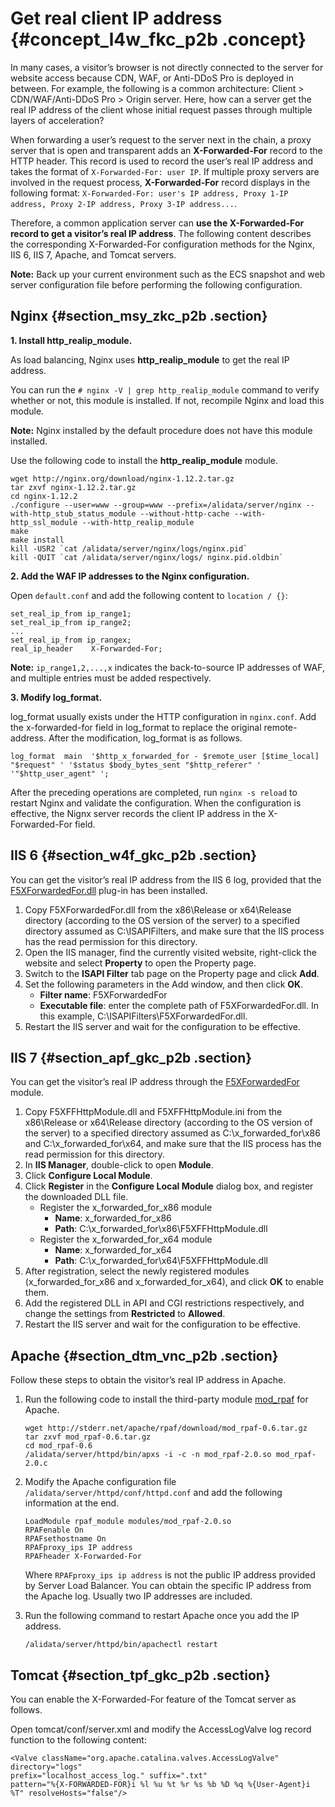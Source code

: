 # Get real client IP address {#concept_l4w_fkc_p2b .concept}

In many cases, a visitor’s browser is not directly connected to the server for website access because CDN, WAF, or Anti-DDoS Pro is deployed in between. For example, the following is a common architecture: Client \> CDN/WAF/Anti-DDoS Pro \> Origin server. Here, how can a server get the real IP address of the client whose initial request passes through multiple layers of acceleration?

When forwarding a user’s request to the server next in the chain, a proxy server that is open and transparent adds an **X-Forwarded-For** record to the HTTP header. This record is used to record the user’s real IP address and takes the format of `X-Forwarded-For: user IP`. If multiple proxy servers are involved in the request process, **X-Forwarded-For** record displays in the following format: `X-Forwarded-For: user's IP address, Proxy 1-IP address, Proxy 2-IP address, Proxy 3-IP address...`.

Therefore, a common application server can **use the X-Forwarded-For record to get a visitor’s real IP address**. The following content describes the corresponding X-Forwarded-For configuration methods for the Nginx, IIS 6, IIS 7, Apache, and Tomcat servers.

**Note:** Back up your current environment such as the ECS snapshot and web server configuration file before performing the following configuration.

## Nginx {#section_msy_zkc_p2b .section}

**1. Install http\_realip\_module.**

As load balancing, Nginx uses **http\_realip\_module** to get the real IP address.

You can run the `# nginx -V | grep http_realip_module` command to verify whether or not, this module is installed. If not, recompile Nginx and load this module.

**Note:** Nginx installed by the default procedure does not have this module installed.

Use the following code to install the **http\_realip\_module** module.

```
wget http://nginx.org/download/nginx-1.12.2.tar.gz
tar zxvf nginx-1.12.2.tar.gz
cd nginx-1.12.2
./configure --user=www --group=www --prefix=/alidata/server/nginx --with-http_stub_status_module --without-http-cache --with-http_ssl_module --with-http_realip_module
make
make install
kill -USR2 `cat /alidata/server/nginx/logs/nginx.pid`
kill -QUIT `cat /alidata/server/nginx/logs/ nginx.pid.oldbin`
```

**2. Add the WAF IP addresses to the Nginx configuration.**

Open `default.conf` and add the following content to `location / {}`:

```
set_real_ip_from ip_range1;
set_real_ip_from ip_range2;
...
set_real_ip_from ip_rangex;
real_ip_header    X-Forwarded-For;
```

**Note:** `ip_range1,2,...,x` indicates the back-to-source IP addresses of WAF, and multiple entries must be added respectively.

**3. Modify log\_format.**

log\_format usually exists under the HTTP configuration in `nginx.conf`. Add the x-forwarded-for field in log\_format to replace the original remote-address. After the modification, log\_format is as follows.

```
log_format  main  '$http_x_forwarded_for - $remote_user [$time_local] "$request" ' '$status $body_bytes_sent "$http_referer" ' '"$http_user_agent" ';
```

After the preceding operations are completed, run `nginx -s reload` to restart Nginx and validate the configuration. When the configuration is effective, the Nignx server records the client IP address in the X-Forwarded-For field.

## IIS 6 {#section_w4f_gkc_p2b .section}

You can get the visitor’s real IP address from the IIS 6 log, provided that the [F5XForwardedFor.dll](https://docs-aliyun.cn-hangzhou.oss.aliyun-inc.com/cn/slb/0.0.121/assets/F5XForwardedFor2008.zip) plug-in has been installed.

1.  Copy F5XForwardedFor.dll from the x86\\Release or x64\\Release directory \(according to the OS version of the server\) to a specified directory assumed as C:\\ISAPIFilters, and make sure that the IIS process has the read permission for this directory.
2.  Open the IIS manager, find the currently visited website, right-click the website and select **Property** to open the Property page.
3.  Switch to the **ISAPI Filter** tab page on the Property page and click **Add**.
4.  Set the following parameters in the Add window, and then click **OK**.
    -   **Filter name**: F5XForwardedFor
    -   **Executable file**: enter the complete path of F5XForwardedFor.dll. In this example, C:\\ISAPIFilters\\F5XForwardedFor.dll.
5.  Restart the IIS server and wait for the configuration to be effective.

## IIS 7 {#section_apf_gkc_p2b .section}

You can get the visitor’s real IP address through the [F5XForwardedFor](https://docs-aliyun.cn-hangzhou.oss.aliyun-inc.com/cn/slb/0.0.121/assets/x_forwarded_for.rar) module.

1.  Copy F5XFFHttpModule.dll and F5XFFHttpModule.ini from the x86\\Release or x64\\Release directory \(according to the OS version of the server\) to a specified directory assumed as C:\\x\_forwarded\_for\\x86 and C:\\x\_forwarded\_for\\x64, and make sure that the IIS process has the read permission for this directory.
2.  In **IIS Manager**, double-click to open **Module**.
3.  Click **Configure Local Module**.
4.  Click **Register** in the **Configure Local Module** dialog box, and register the downloaded DLL file.
    -   Register the x\_forwarded\_for\_x86 module
        -   **Name**: x\_forwarded\_for\_x86
        -   **Path**: C:\\x\_forwarded\_for\\x86\\F5XFFHttpModule.dll
    -   Register the x\_forwarded\_for\_x64 module
        -   **Name**: x\_forwarded\_for\_x64
        -   **Path**: C:\\x\_forwarded\_for\\x64\\F5XFFHttpModule.dll
5.  After registration, select the newly registered modules \(x\_forwarded\_for\_x86 and x\_forwarded\_for\_x64\), and click **OK** to enable them.
6.  Add the registered DLL in API and CGI restrictions respectively, and change the settings from **Restricted** to **Allowed**.
7.  Restart the IIS server and wait for the configuration to be effective.

## Apache {#section_dtm_vnc_p2b .section}

Follow these steps to obtain the visitor’s real IP address in Apache.

1.  Run the following code to install the third-party module [mod\_rpaf](http://stderr.net/apache/rpaf/) for Apache.

    ```
    wget http://stderr.net/apache/rpaf/download/mod_rpaf-0.6.tar.gz
    tar zxvf mod_rpaf-0.6.tar.gz
    cd mod_rpaf-0.6
    /alidata/server/httpd/bin/apxs -i -c -n mod_rpaf-2.0.so mod_rpaf-2.0.c
    ```

2.  Modify the Apache configuration file `/alidata/server/httpd/conf/httpd.conf` and add the following information at the end.

    ```
    LoadModule rpaf_module modules/mod_rpaf-2.0.so
    RPAFenable On
    RPAFsethostname On
    RPAFproxy_ips IP address
    RPAFheader X-Forwarded-For
    ```

    Where `RPAFproxy_ips ip address` is not the public IP address provided by Server Load Balancer. You can obtain the specific IP address from the Apache log. Usually two IP addresses are included.

3.  Run the following command to restart Apache once you add the IP address.

    ```
    /alidata/server/httpd/bin/apachectl restart
    ```


## Tomcat {#section_tpf_gkc_p2b .section}

You can enable the X-Forwarded-For feature of the Tomcat server as follows.

Open tomcat/conf/server.xml and modify the AccessLogValve log record function to the following content:

```
<Valve className="org.apache.catalina.valves.AccessLogValve" directory="logs"
prefix="localhost_access_log." suffix=".txt"
pattern="%{X-FORWARDED-FOR}i %l %u %t %r %s %b %D %q %{User-Agent}i %T" resolveHosts="false"/>
```

